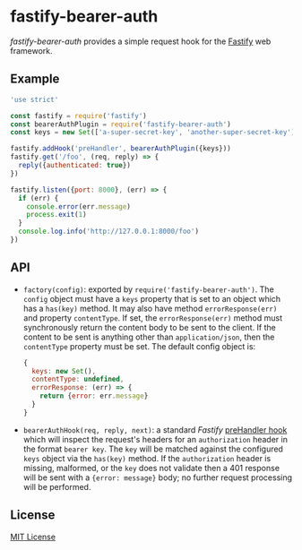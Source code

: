# fastify-bearer-auth

*fastify-bearer-auth* provides a simple request hook for the [Fastify][fastify]
web framework.

[fastify]: https://github.com/fastify/fastify

## Example

```js
'use strict'

const fastify = require('fastify')
const bearerAuthPlugin = require('fastify-bearer-auth')
const keys = new Set(['a-super-secret-key', 'another-super-secret-key'])

fastify.addHook('preHandler', bearerAuthPlugin({keys}))
fastify.get('/foo', (req, reply) => {
  reply({authenticated: true})
})

fastify.listen({port: 8000}, (err) => {
  if (err) {
    console.error(err.message)
    process.exit(1)
  }
  console.log.info('http://127.0.0.1:8000/foo')
})
```

## API

+ `factory(config)`: exported by `require('fastify-bearer-auth')`. The `config`
  object must have a `keys` property that is set to an object which has a
  `has(key)` method. It may also have method `errorResponse(err)` and property
  `contentType`. If set, the `errorResponse(err)` method must synchronously
  return the content body to be sent to the client. If the content to be sent
  is anything other than `application/json`, then the `contentType` property
  must be set. The default config object is:

  ```js
  {
    keys: new Set(),
    contentType: undefined,
    errorResponse: (err) => {
      return {error: err.message}
    }
  }
  ```

+ `bearerAuthHook(req, reply, next)`: a standard *Fastify*
  [preHandler hook][prehook] which will inspect the request's headers
  for an `authorization` header in the format `bearer key`. The `key` will be
  matched against the configured `keys` object via the `has(key)` method. If
  the `authorization` header is missing, malformed, or the `key` does not
  validate then a 401 response will be sent with a `{error: message}` body;
  no further request processing will be performed.

[prehook]: https://github.com/fastify/fastify/blob/master/docs/Hooks.md

## License

[MIT License](http://jsumners.mit-license.org/)
